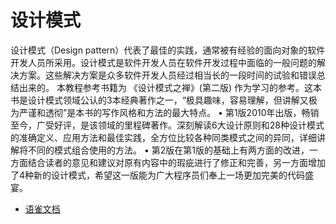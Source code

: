 # 设计模式 

设计模式（Design pattern）代表了最佳的实践，通常被有经验的面向对象的软件开发人员所采用。设计模式是软件开发人员在软件开发过程中面临的一般问题的解决方案。这些解决方案是众多软件开发人员经过相当长的一段时间的试验和错误总结出来的。
本教程参考书籍为 《设计模式之禅》(第二版) 作为学习的参考。这本书是设计模式领域公认的3本经典著作之一，“极具趣味，容易理解，但讲解又极为严谨和透彻”是本书的写作风格和方法的最大特点。
• 第1版2010年出版，畅销至今，广受好评，是该领域的里程碑著作。深刻解读6大设计原则和28种设计模式的准确定义、应用方法和最佳实践，全方位比较各种同类模式之间的异同，详细讲解将不同的模式组合使用的方法。
• 第2版在第1版的基础上有两方面的改进，一方面结合读者的意见和建议对原有内容中的瑕疵进行了修正和完善，另一方面增加了4种新的设计模式，希望这一版能为广大程序员们奉上一场更加完美的代码盛宴。


+ [语雀文档](https://www.yuque.com/zhoutao123/design_pattern/)

